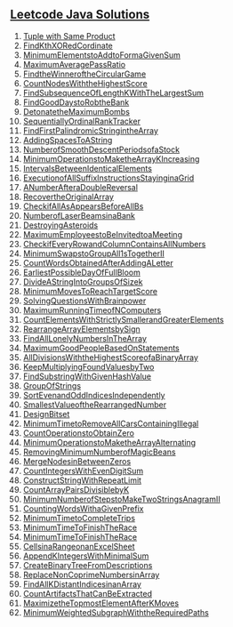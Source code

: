
## [Leetcode Java Solutions](https://www.youtube.com/playlist?list=PLEI-q7w3s9gRwAEYzYkvVTsYHDi2-ffdL)


1) [Tuple with Same Product](/Contest/TupleWithSameProduct.java)
1) [FindKthXORedCordinate](/Contest/FindKthXORedCordinate.java)
1) [MinimumElementstoAddtoFormaGivenSum](/Contest/MinimumElementstoAddtoFormaGivenSum.java)
1) [MaximumAveragePassRatio](/Contest/MaximumAveragePassRatio.java)
1) [FindtheWinneroftheCircularGame](/Contest/FindtheWinneroftheCircularGame.java)
1) [CountNodesWiththeHighestScore](/Contest/CountNodesWiththeHighestScore.java)
1) [FindSubsequenceOfLengthKWithTheLargestSum](/Contest/FindSubsequenceOfLengthKWithTheLargestSum.java)
1) [FindGoodDaystoRobtheBank](/Contest/FindGoodDaystoRobtheBank.java)
1) [DetonatetheMaximumBombs](/Contest/DetonatetheMaximumBombs.java)
1) [SequentiallyOrdinalRankTracker](/Contest/SequentiallyOrdinalRankTracker.java)
1) [FindFirstPalindromicStringintheArray](/Contest/FindFirstPalindromicStringintheArray.java)
1) [AddingSpacesToAString](/Contest/AddingSpacesToAString.java)
1) [NumberofSmoothDescentPeriodsofaStock](/Contest/NumberofSmoothDescentPeriodsofaStock.java)
1) [MinimumOperationstoMaketheArrayKIncreasing](/Contest/MinimumOperationstoMaketheArrayKIncreasing.java)
1) [IntervalsBetweenIdenticalElements](/Contest/IntervalsBetweenIdenticalElements.java)
1) [ExecutionofAllSuffixInstructionsStayinginaGrid](/Contest/ExecutionofAllSuffixInstructionsStayinginaGrid.java)
1) [ANumberAfteraDoubleReversal](/Contest/ANumberAfteraDoubleReversal.java)
1) [RecovertheOriginalArray](/Contest/RecovertheOriginalArray.java)
1) [CheckifAllAsAppearsBeforeAllBs](/Contest/CheckifAllAsAppearsBeforeAllBs.java)
1) [NumberofLaserBeamsinaBank](/Contest/NumberofLaserBeamsinaBank.java)
1) [DestroyingAsteroids](/Contest/DestroyingAsteroids.java)
1) [MaximumEmployeestoBeInvitedtoaMeeting](/Contest/MaximumEmployeestoBeInvitedtoaMeeting.java)
1) [CheckifEveryRowandColumnContainsAllNumbers](/Contest/CheckifEveryRowandColumnContainsAllNumbers.java)
1) [MinimumSwapstoGroupAll1sTogetherII](/Contest/MinimumSwapstoGroupAll1sTogetherII.java)
1) [CountWordsObtainedAfterAddingALetter](/Contest/CountWordsObtainedAfterAddingALetter.java)
1) [EarliestPossibleDayOfFullBloom](/Contest/EarliestPossibleDayOfFullBloom.java)
1) [DivideAStringIntoGroupsOfSizek](/Contest/DivideAStringIntoGroupsOfSizek.java)
1) [MinimumMovesToReachTargetScore](/Contest/MinimumMovesToReachTargetScore.java)
1) [SolvingQuestionsWithBrainpower](/Contest/SolvingQuestionsWithBrainpower.java)
1) [MaximumRunningTimeofNComputers](/Contest/MaximumRunningTimeofNComputers.java)
1) [CountElementsWithStrictlySmallerandGreaterElements](/Contest/CountElementsWithStrictlySmallerandGreaterElements.java)
1) [RearrangeArrayElementsbySign](/Contest/RearrangeArrayElementsbySign.java)
1) [FindAllLonelyNumbersInTheArray](/Contest/FindAllLonelyNumbersInTheArray.java)
1) [MaximumGoodPeopleBasedOnStatements](/Contest/MaximumGoodPeopleBasedOnStatements.java)
1) [AllDivisionsWiththeHighestScoreofaBinaryArray](/Contest/AllDivisionsWiththeHighestScoreofaBinaryArray.java)
1) [KeepMultiplyingFoundValuesbyTwo](/Contest/KeepMultiplyingFoundValuesbyTwo.java)
1) [FindSubstringWithGivenHashValue](/Contest/FindSubstringWithGivenHashValue.java)
1) [GroupOfStrings](/Contest/GroupOfStrings.java)
1) [SortEvenandOddIndicesIndependently](/Contest/SortEvenandOddIndicesIndependently.java)
1) [SmallestValueoftheRearrangedNumber](/Contest/SmallestValueoftheRearrangedNumber.java)
1) [DesignBitset](/Contest/DesignBitset.java)
1) [MinimumTimetoRemoveAllCarsContainingIllegal](/Contest/MinimumTimetoRemoveAllCarsContainingIllegal.java)
1) [CountOperationstoObtainZero](/Contest/CountOperationstoObtainZero.java)
1) [MinimumOperationstoMaketheArrayAlternating](/Contest/MinimumOperationstoMaketheArrayAlternating.java)
1) [RemovingMinimumNumberofMagicBeans](/Contest/RemovingMinimumNumberofMagicBeans.java)
1) [MergeNodesinBetweenZeros](/Contest/MergeNodesinBetweenZeros.java)
1) [CountIntegersWithEvenDigitSum](/Contest/CountIntegersWithEvenDigitSum.java)
1) [ConstructStringWithRepeatLimit](/Contest/ConstructStringWithRepeatLimit.java)
1) [CountArrayPairsDivisiblebyK](/Contest/CountArrayPairsDivisiblebyK.java)
1) [MinimumNumberofStepstoMakeTwoStringsAnagramII](/Contest/MinimumNumberofStepstoMakeTwoStringsAnagramII.java)
1) [CountingWordsWithaGivenPrefix](/Contest/CountingWordsWithaGivenPrefix.java)
1) [MinimumTimetoCompleteTrips](/Contest/MinimumTimetoCompleteTrips.java)
1) [MinimumTimeToFinishTheRace](/Contest/MinimumTimeToFinishTheRace.java)
1) [MinimumTimeToFinishTheRace](/Contest/MinimumTimeToFinishTheRace.java)
1) [CellsinaRangeonanExcelSheet](/Contest/CellsinaRangeonanExcelSheet.java)
1) [AppendKIntegersWithMinimalSum](/Contest/AppendKIntegersWithMinimalSum.java)
1) [CreateBinaryTreeFromDescriptions](/Contest/CreateBinaryTreeFromDescriptions.java)
1) [ReplaceNonCoprimeNumbersinArray](/Contest/ReplaceNonCoprimeNumbersinArray.java)
1) [FindAllKDistantIndicesinanArray](/Contest/FindAllKDistantIndicesinanArray.java)
1) [CountArtifactsThatCanBeExtracted](/Contest/CountArtifactsThatCanBeExtracted.java)
1) [MaximizetheTopmostElementAfterKMoves](/Contest/MaximizetheTopmostElementAfterKMoves.java)
1) [MinimumWeightedSubgraphWiththeRequiredPaths](/Contest/MinimumWeightedSubgraphWiththeRequiredPaths.java)

